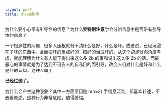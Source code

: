 ```yaml
---
layout: post
title: 小心被引导
---
```


为什么要小心带有引导性的信息？为什么要**特别注意**学会分辨信息中是否带有引导性的信息？

一个根源性的问题，很多人压根就分不清什么是好，什么是坏。或者说，已经沉浸在了坏的东西中，反而把坏的当成好的，把好的当成坏的。从这个*根源性的*角度考虑，就能理解为什么有人能干得出来这么多 2b 的事和说出这么多 2b 的话。而最恶心的事情就是为了达到不可告人的自私目的而引导，改变人们对什么是好和什么是坏的认知。这种人属于

**已经烂透了。**

为什么会产生这种现象？其中一方面原因是 n(n≥2) 手信息泛滥，都喜欢转述，不去看原述。这种行为非常危险，值得警惕。